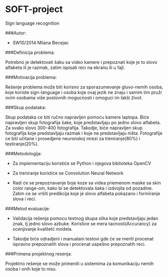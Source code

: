# SOFT-project
Sign language recognition

###Autor:

- SW10/2014 Milana Becejac

###Definicija problema:

Potrebno je detektovati šaku sa video kamere i prepoznati koje je to slovo alfabeta ili je razmak, 
zatim ispisati reci na ekranu ili u fajl.

###Motivacija problema:

Rešenje problema može biti korisno za sporazumevanje gluvo-nemih osoba, koje koriste sign-language
i osoba koje ovaj jezik ne znaju i samim tim pruži ovim osobama više poslovnih mogucnosti i omoguci im lakši život.

###Skup podataka:

Skup podataka ce biti ručno napravljen pomoću kamere laptopa. Biće napravljen skup fotografija šake, 
koje predstavljaju po jedno slovo alfabeta. Za svako slovo 300-400 fotografija. Takodje, biće napravljen skup fotografija koje predstavljaju razmak i koje ne predstavljaju ništa. Fotografije ce biti učitane i prosedjene neuronskoj mrezi za treniranje(80%) i testiranje(20%).

###Metodologija:

- Za implementaciju koristiće se Python i njegova biblioteka OpenCV

- Za treniranje koristice se Convolution Neural Network

- Radi će se prepoznavanje boje koze sa videa priemenom maske sa skin color range-om,
 kako bi se detektovala šaka i izdvojila od pozadine. Zatim ce se vršiti predikcija koje je slovo alfabeta
pokazano i formiranje slova i reci.

###Metod evaluacije:

- Validacija rešenja pomocu testnog skupa slika koje predstavljaju jedan znak, tj jedno slovo azbuke. 
Koristice se mera tacnosti(Accurancy) za ocenjivanje kvalitetć modela. 

- Takodje biće odradjeni i manualani testovi gde će se meriti procenat ispravno prepoznatih slova i procenat uspešno prepoznatih reci.

###Primena projektnog resenja:

Projektno rešenje se može primeniti u sistemima za komunikaciju nemih osoba i onih koje to nisu.




